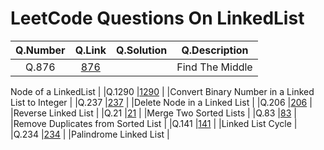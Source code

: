 # LeetCode Questions On LinkedList

|Q.Number   |Q.Link   |Q.Solution   |Q.Description   |
|:-:|:-:|:-:|:-:|
|Q.876   |[876](https://leetcode.com/problems/middle-of-the-linked-list/)   |   |Find The Middle 
Node of a LinkedList
|
|Q.1290   |[1290](https://leetcode.com/problems/convert-binary-number-in-a-linked-list-to-integer/)   |   |Convert Binary Number in a Linked List to Integer
|
|Q.237   |[237](https://leetcode.com/problems/delete-node-in-a-linked-list/)   |   |Delete Node in a Linked List
|
|Q.206   |[206](https://leetcode.com/problems/reverse-linked-list/)   |   |Reverse Linked List
|
|Q.21   |[21](https://leetcode.com/problems/merge-two-sorted-lists/)   |   |Merge Two Sorted Lists
|
|Q.83   |[83](https://leetcode.com/problems/remove-duplicates-from-sorted-list/)   |   |Remove Duplicates from Sorted List
|
|Q.141   |[141](https://leetcode.com/problems/linked-list-cycle/)   |   |Linked List Cycle
|
|Q.234   |[234](https://leetcode.com/problems/palindrome-linked-list/)   |   |Palindrome Linked List
|